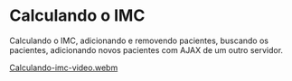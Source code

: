 # Calculando o IMC

Calculando o IMC, adicionando e removendo pacientes, buscando os pacientes, adicionando novos pacientes com AJAX de um outro servidor.

[Calculando-imc-video.webm](https://user-images.githubusercontent.com/91286117/222575459-16be701f-e571-47ac-b079-a5ed43507a98.webm)



